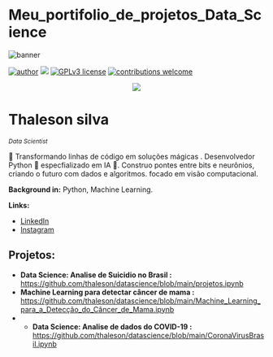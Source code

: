 # Meu_portifolio_de_projetos_Data_Science

![banner](https://github.com/thaleson/Meu_portifolio_de_projetos_Data_Science/assets/78983785/45efd0da-8847-4573-a433-78c526b7d241)

[![author](https://img.shields.io/badge/author-thalesonsilva-red.svg)](https://www.linkedin.com/in/thaleson-silva-9298a0296/) [![](https://img.shields.io/badge/python-3.7+-blue.svg)](https://www.python.org/downloads/release/python-365/) [![GPLv3 license](https://img.shields.io/badge/License-GPLv3-blue.svg)](http://perso.crans.org/besson/LICENSE.html) [![contributions welcome](https://img.shields.io/badge/contributions-welcome-brightgreen.svg?style=flat)](https://github.com/carlosfab/data_science/issues)

<p align="center">
  <img src=![banner](https://github.com/thaleson/Meu_portifolio_de_projetos_Data_Science-/assets/78983785/9af6800e-ea3f-4e2a-a49d-922e88fe558e >
</p>

# Thaleson silva
<sub>*Data Scientist*</sub>

🚀 Transformando linhas de código em soluções mágicas . Desenvolvedor Python 🐍 especfializado  em IA 🤖. Construo pontes entre bits e neurônios, criando o futuro com dados e algoritmos. focado em visão computacional.

**Background in:** Python, Machine Learning.

**Links:**
* [LinkedIn](https://www.linkedin.com/in/thaleson-silva-9298a0296/)
* [Instagram](https://www.instagram.com/_thaleson/)


## Projetos:
* **Data Science: Analise de Suicidio no Brasil :** https://github.com/thaleson/datascience/blob/main/projetos.ipynb
* **Machine Learning para detectar câncer de mama :** https://github.com/thaleson/datascience/blob/main/Machine_Learning_para_a_Detecção_do_Câncer_de_Mama.ipynb
* * **Data Science: Analise de dados do COVID-19 :** https://github.com/thaleson/datascience/blob/main/CoronaVirusBrasil.ipynb






